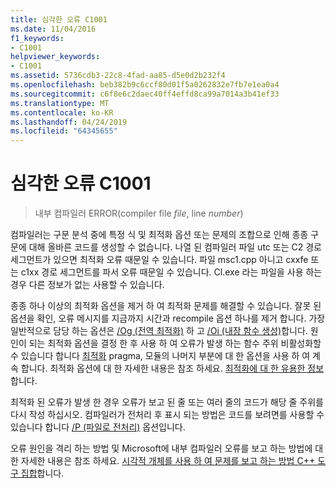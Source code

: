 ```yaml
---
title: 심각한 오류 C1001
ms.date: 11/04/2016
f1_keywords:
- C1001
helpviewer_keywords:
- C1001
ms.assetid: 5736cdb3-22c8-4fad-aa85-d5e0d2b232f4
ms.openlocfilehash: beb382b9c6ccf80d01f5a0262832e7fb7e1ea0a4
ms.sourcegitcommit: c6f8e6c2daec40ff4effd8ca99a7014a3b41ef33
ms.translationtype: MT
ms.contentlocale: ko-KR
ms.lasthandoff: 04/24/2019
ms.locfileid: "64345655"
---
```

# <a name="fatal-error-c1001"></a>심각한 오류 C1001

> 내부 컴파일러 ERROR(compiler file *file*, line *number*)

컴파일러는 구문 분석 중에 특정 식 및 최적화 옵션 또는 문제의 조합으로 인해 종종 구문에 대해 올바른 코드를 생성할 수 없습니다. 나열 된 컴파일러 파일 utc 또는 C2 경로 세그먼트가 있으면 최적화 오류 때문일 수 있습니다. 파일 msc1.cpp 아니고 cxxfe 또는 c1xx 경로 세그먼트를 파서 오류 때문일 수 있습니다. Cl.exe 라는 파일을 사용 하는 경우 다른 정보가 없는 사용할 수 있습니다.

종종 하나 이상의 최적화 옵션을 제거 하 여 최적화 문제를 해결할 수 있습니다. 잘못 된 옵션을 확인, 오류 메시지를 지금까지 시간과 recompile 옵션 하나를 제거 합니다. 가장 일반적으로 담당 하는 옵션은 [/Og (전역 최적화)](../../build/reference/og-global-optimizations.md) 하 고 [/Oi (내장 함수 생성)](../../build/reference/oi-generate-intrinsic-functions.md)합니다. 원인이 되는 최적화 옵션을 결정 한 후 사용 하 여 오류가 발생 하는 함수 주위 비활성화할 수 있습니다 합니다 [최적화](../../preprocessor/optimize.md) pragma, 모듈의 나머지 부분에 대 한 옵션을 사용 하 여 계속 합니다. 최적화 옵션에 대 한 자세한 내용은 참조 하세요. [최적화에 대 한 유용한 정보](../../build/optimization-best-practices.md)합니다.

최적화 된 오류가 발생 한 경우 오류가 보고 된 줄 또는 여러 줄의 코드가 해당 줄 주위를 다시 작성 하십시오. 컴파일러가 전처리 후 표시 되는 방법은 코드를 보려면를 사용할 수 있습니다 합니다 [/P (파일로 전처리)](../../build/reference/p-preprocess-to-a-file.md) 옵션입니다.

오류 원인을 격리 하는 방법 및 Microsoft에 내부 컴파일러 오류를 보고 하는 방법에 대 한 자세한 내용은 참조 하세요. [시각적 개체를 사용 하 여 문제를 보고 하는 방법 C++ 도구 집합](../../overview/how-to-report-a-problem-with-the-visual-cpp-toolset.md)합니다.